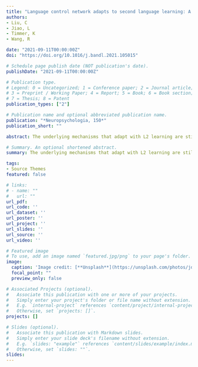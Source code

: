 ```yaml
---
title: "Language control network adapts to second language learning: A longitudinal rs-fMRI study"
authors:
- Liu, C
- Jiao, L
- Timmer, K
- Wang, R 

date: "2021-09-11T00:00:00Z"
doi: "https://doi.org/10.1016/j.bandl.2021.105015"

# Schedule page publish date (NOT publication's date).
publishDate: "2021-09-11T00:00:00Z"

# Publication type.
# Legend: 0 = Uncategorized; 1 = Conference paper; 2 = Journal article;
# 3 = Preprint / Working Paper; 4 = Report; 5 = Book; 6 = Book section;
# 7 = Thesis; 8 = Patent
publication_types: ["2"]

# Publication name and optional abbreviated publication name.
publication: "*Neuropsychologia, 150*"
publication_short: ""

abstract: The underlying mechanisms that adapt with L2 learning are still poorly understood. The present longitudinal study examined the effects of L2 learning on grey matter structure of Chinese college freshmen majoring in English. Participants were scanned twice, one year apart. Our voxel-based morphometry analyses revealed that gray matter volume (GMV) decreased in the left anterior cingulate cortex (ACC) and right inferior frontal gyrus (IFG) after L2 learning for one year. Critically, these structural adaptations correlated with changes in participants' language control ability across L2 learning. Moreover, age of acquisition of L2 was a significant predictor of volumetric change in the left ACC and L2 proficiency was a significant predictor of volumetric change in the right IFG. Overall, these findings enrich our understanding of the dynamic nature of structural brain adaptations, and the mechanisms these adaptations index, as a function of classroom L2 learning.

# Summary. An optional shortened abstract.
summary: The underlying mechanisms that adapt with L2 learning are still poorly understood. The present longitudinal study examined the effects of L2 learning on grey matter structure of Chinese college freshmen majoring in English...

tags:
- Source Themes
featured: false

# links:
# - name: ""
#   url: ""
url_pdf: 
url_code: ''
url_dataset: ''
url_poster: ''
url_project: ''
url_slides: ''
url_source: ''
url_video: ''

# Featured image
# To use, add an image named `featured.jpg/png` to your page's folder. 
image:
  caption: 'Image credit: [**Unsplash**](https://unsplash.com/photos/jdD8gXaTZsc)'
  focal_point: ""
  preview_only: false

# Associated Projects (optional).
#   Associate this publication with one or more of your projects.
#   Simply enter your project's folder or file name without extension.
#   E.g. `internal-project` references `content/project/internal-project/index.md`.
#   Otherwise, set `projects: []`.
projects: []

# Slides (optional).
#   Associate this publication with Markdown slides.
#   Simply enter your slide deck's filename without extension.
#   E.g. `slides: "example"` references `content/slides/example/index.md`.
#   Otherwise, set `slides: ""`.
slides:
---
```

